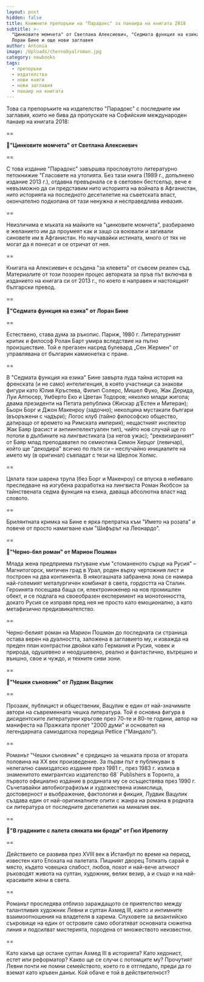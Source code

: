 ```yaml
---
layout: post
hidden: false
title: Книжните препоръки на "Парадокс" за панаира на книгата 2018
subtitle: >-
  "Цинковите момчета" от Светлана Алексиевич, "Седмата функция на езика" от
  Лоран Бине и още нови заглавия
author: Antonia
image: /Uploads/chernobyalroman.jpg
category: newbooks
tags:
  - препоръки
  - издателства
  - нови книги
  - нови заглавия
  - панаир на книгата
---
```

Това са препоръките на издателство "Парадокс" с последните им заглавия, които не бива да пропускате на Софийския международен панаир на книгата 2018:

\==

📓**"Цинковите момчета" от Светлана Алексиевич**

\==

С това издание "Парадокс" завършва прословутото литературно петокнижие "Гласовете на утопията. Без тази книга (1989 г., допълнено издание 2013 г.), отдавна превърнала се в световен бестселър, вече е невъзможно да си представим нито историята на войната в Афганистан, нито историята на последното десетилетие на съветската власт, окончателно подкопана от тази ненужна и несправедлива инвазия.

\==

Неизличима е мъката на майките на "цинковите момчета", разбираемо е желанието им да проумеят как и защо са воювали и загивали синовете им в Афганистан. Но научавайки истината, много от тях не могат да я понесат и се отричат от нея.

\==

Книгата на Алексиевич е осъдена "за клевета" от съвсем реален съд. Материалите от този позорен процес авторката за пръв път включва в изданието на книгага си от 2013 г., по което е направен и настоящият български превод.

\==

📓**"Седмата функция на езика" от Лоран Бине**

\==

Естествено, става дума за ръкопис. Париж, 1980 г. Литературният критик и философ Ролан Барт умира вследствие на пътно произшествие. Той е прегазен насред булевард „Сен Жермен“ от управлявана от българин камионетка с пране. 

\==

В "Седмата функция на езика" Бине завърта луда тайна история на френската (и не само) интелигенция, в която участници са знакови фигури като Юлия Кръстева, Филип Солерс, Мишел Фуко, Жак Дерида, Луи Алтюсер, Умберто Еко и Цветан Тодоров; няколко млади жигола; двама президенти на Петата република (Жискар д‘Естен и Митеран); Бьорн Борг и Джон Макенроу (задочно); неколцина мустакати българи (въоръжени с чадъри); Логос клуб (тайно философско общество, датиращо от времето на Римската империя); нещастният инспектор Жак Баяр (расист и антиинтелектуален тип), чийто нов случай ще го потопи в дълбините на лингвистиката (за негов ужас); "реквизираният" от Баяр млад преподавател по семиотика Симон Херцог (левичар), който ще "декодира" всичко по пътя си – неслучайно инициалите на името му (в оригинал) съвпадат с тези на Шерлок Холмс.

\==

Цялата тази шарена трупа (без Борг и Макенроу) се впуска в небивало преследване на изгубена разработка на лингвиста Роман Якобсон за тайнствената седма функция на езика, даваща абсолютна власт над словото.

\==

Брилянтната кримка на Бине е ярка препратка към "Името на розата" и повече от просто намигване към "Шифърът на Леонардо".

\==

📓**"Черно-бял роман" от Марион Пошман**

Млада жена предприема пътуване към "стоманеното сърце на Русия" – Магнитогорск, митичен град в Урал, роден върху чертожния лист и построен на два континента. В някогашната забранена зона се намира най-големият металургичен комбинат в света, гордостта на Сталин. Героинята посещава баща си, електроинженер на нов промишлен обект, и се подлага на своеобразен експеримент на монотонността, докато Русия се изправя пред нея не просто като емоционално, а като метафизично предизвикателство.

\==

Черно-белият роман на Марион Пошман до последната си страница остава верен на дуалността, заложена в заглавието му, и изважда на преден план контрастни двойки като Германия и Русия, човек и природа, одушевено и неодушевено, реално и фантастично, вътрешно и външно, свое и чуждо, и техните сиви зони.

\==

📓**"Чешки съновник" от Лудвик Вацулик**

\==

Прозаик, публицист и общественик, Вацулик е един от най-значимите автори на съвременната чешка литература. Той е основна фигура в дисидентските литературни кръгове през 70-те и 80-те години, автор на манифеста на Пражката пролет "2000 думи" и основател на легендарната самиздатска поредица Petlice ("Мандало").

\==

Романът "Чешки съновник" е средищно за чешката проза от втората половина на XX век произведение. За първи път е публикуван в нелегално самиздатско издание през 1981 г., през 1983 г. излиза в знаменитото емигрантско издателство 68´ Publishers в Торонто, а първото официално издание в родината му се осъществява през 1990 г. Съчетавайки автобиографизъм и художествена измислица, достоверност и въображение, фактология и фикция, Лудвик Вацулик създава един от най-оригиналните опити с жанра на романа в родната си литература от последните десетилетия на миналия век.

\==

📓**"В градините с лалета сянката ми броди" от Гюл Ирепоглу**

\==

Действието се развива през ХVIII век в Истанбул по време на период, известен като Епохата на лалетата. Пищният дворец Топкапъ сарай е място, където човешка слабост, любов, похот и най-вече алчност ръководят живота на султан, художник, велик везир, а и също и на най-красивите жени в света. 

\==

Романът проследява отблизо зараждащото се приятелство между талантливия художник Левни и султан Ахмед III, както и интимните взаимоотношения на владетеля в харема. Слуховете за византийско съкровище на един от островите само обогатяват основната сюжетна линия и подсилват мистерията, породена от множеството неизвестни. 

\==

Като какъв ще остане султан Ахмед III в историята? Като хедонист, естет или реформатор? Какво ще се случи с потомците му? Прочутият Левни почти не помни семейството, което го е отгледало, преди да го вземат като кръвен данък. Кой обаче е той в действителност?
